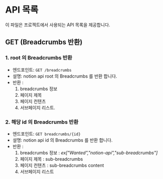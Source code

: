 # API 목록

이 파일은 프로젝트에서 사용되는 API 목록을 제공합니다.

## GET (Breadcrumbs 반환)

### 1. root 의 Breadcrumbs 반환

- 엔드포인트: `GET /breadcrumbs`
- 설명: notion api root 의 Breadcrumbs 를 반환 합니다.
- 반환 :
  1. breadcrumbs 정보
  2. 페이지 제목
  3. 페이지 컨텐츠
  4. 서브페이지 리스트.

### 2. 해당 id 의 Breadcrumbs 반환

- 엔드포인트: `GET breadcrumbs/{id}`
- 설명: notion api id 의 Breadcrumbs 를 반환 합니다.
- 반환 :
  1. breadcrumbs 정보 : _ex["Wanted","notion-api","sub-breadcrumbs"]_
  2. 페이지 제목 : sub-breadcrumbs
  3. 페이지 컨텐츠 : sub-breadcrumbs content
  4. 서브페이지 리스트
